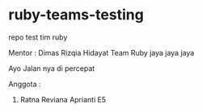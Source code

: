 # ruby-teams-testing
repo test tim ruby

Mentor : Dimas Rizqia Hidayat
Team Ruby jaya jaya jaya

Ayo Jalan nya di percepat

Anggota :
1. Ratna Reviana Aprianti E5
